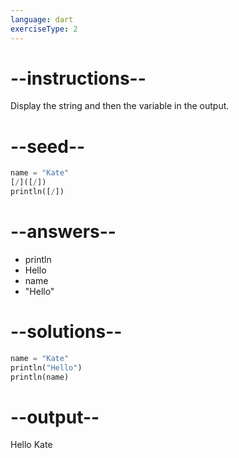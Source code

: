```yaml
---
language: dart
exerciseType: 2
---
```


# --instructions--

Display the string and then the variable in the output.

# --seed--

```dart
name = "Kate"
[/]([/])
println([/])
```

# --answers--

- println
- Hello
- name
- "Hello"

# --solutions--

```dart
name = "Kate"
println("Hello")
println(name)
```

# --output--

Hello
Kate
